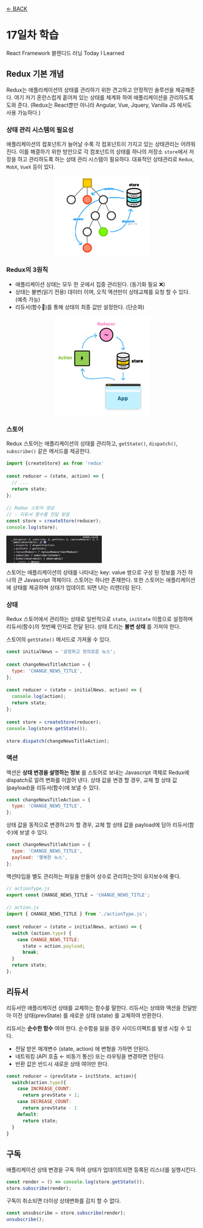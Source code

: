 [← BACK](./README.md)

# 17일차 학습

React Framework 블렌디드 러닝 Today I Learned

## Redux 기본 개념

Redux는 애플리케이션의 상태를 관리하기 위한 견고하고 안정적인 솔루션을 제공해준다. 여기 저기 혼란스럽게 흩어져 있는 상태를 체계화 하여 애플리케이션을 관리하도록 도와 준다. (Redux는 React뿐만 아니라 Angular, Vue, Jquery, Vanilla JS 에서도 사용 가능하다.)

### 상태 관리 시스템의 필요성

애플리케이션의 컴포넌트가 늘어날 수록 각 컴포넌트이 가지고 있는 상태관리는 어려워진다. 이를 해결하기 위한 방안으로 각 컴포넌트의 상태를 하나의 저장소 `store`에서 저장을 하고 관리하도록 하는 상태 관리 시스템이 필요하다. 대표적인 상태관리로 `Redux`, `MobX`, `VueX` 등이 있다.

<img src="./images/store-pattern.jpg" alt="상태관리 시스템 패턴" style="display:block;max-width:50%;margin:0 auto;">

### Redux의 3원칙

- 애플리케이션 상태는 모두 한 곳에서 집중 관리된다. (동기화 필요 ❌)
- 상태는 불변(읽기 전용) 데이터 이며, 오직 액션만이 상태교체를 요청 할 수 있다. (예측 가능)
- 리듀서(함수)를 통해 상태의 최종 값만 설정한다. (단순화)

<img src="./images/simple-redux.jpg" alt="Redux의 3가지 주요원칙" style="display:block;max-width:50%;margin:0 auto;">

### 스토어

Redux 스토어는 애플리케이션의 상태를 관리하고, `getState()`, `dispatch()`, `subscribe()` 같은 메서드를 제공한다.

```js
import {createStore} as from 'redux'

const reducer = (state, action) => {
  // ...
  return state;
};

// Redux 스토어 생성
// - 리듀서 함수를 전달 받음
const store = createStore(reducer);
console.log(store);
```

<img src="./images/log_store.png" alt="store 객체" style="display:block;max-width:50%;">

스토어는 애플리케이션의 상태를 나타내는 key: value 쌍으로 구성 된 정보를 가진 하나의 큰 Javascript 객체이다. 스토어는 하나만 존재한다. 또한 스토어는 애플리케이션에 상태를 제공하며 상태가 업데이트 되면 UI는 리렌더링 된다.

### 상태

Redux 스토어에서 관리하는 상태로 일반적으로 `state`, `iniState` 이름으로 설정하며 리듀서(함수)의 첫번째 인자로 전달 된다.
상태 트리는 **불변 상태** 를 가져야 한다.

스토어의 `getState()` 메서드로 가져올 수 있다.

```js
const initialNews = '공정하고 정의로운 뉴스';

const changeNewsTitleAction = {
  type: 'CHANGE_NEWS_TITLE',
};

const reducer = (state = initialNews, action) => {
  console.log(action);
  return state;
};

const store = createStore(reducer);
console.log(store.getState());

store.dispatch(changeNewsTitleAction);
```

### 액션

액션은 **상태 변경을 설명하는 정보** 를 스토어로 보내는 Javascript 객체로 Redux에 dispatch로 알려 변화를 이끌어 낸다. 상태 값을 변경 할 경우, 교체 할 상태 값(payload)을 리듀서(함수)에 보낼 수 있다.

```js
const changeNewsTitleAction = {
  type: 'CHANGE_NEWS_TITLE',
};
```

상태 값을 동적으로 변경하고자 할 경우, 교체 할 상태 값을 payload에 담아 리듀서(함수)에 보낼 수 있다.

```js
const changeNewsTitleAction = {
  type: 'CHANGE_NEWS_TITLE',
  payload: '행복한 뉴스',
};
```

액션타입을 별도 관리하는 파일을 만들어 상수로 관리하는것이 유지보수에 좋다.

```js
// actionType.js
export const CHANGE_NEWS_TITLE = 'CHANGE_NEWS_TITLE';

// action.js
import { CHANGE_NEWS_TITLE } from './actionType.js';

const reducer = (state = initialNews, action) => {
  switch (action.type) {
    case CHANGE_NEWS_TITLE:
      state = action.payload;
      break;
  }
  return state;
};
```

## 리듀서

리듀서란 애플리케이션 상태를 교체하는 함수를 말한다. 리듀서는 상태와 액션을 전달받아 이전 상태(prevState) 를 새로운 상태 (state) 를 교체하여 반환한다.

리듀서는 **순수한 함수** 여야 한다. 순수함을 잃을 경우 사이드이펙트를 발생 시킬 수 있다.

- 전달 받은 매개변수 (state, action) 에 변형을 가하면 안된다.
- 네트워킹 (API 호출 ← 비동기 통신) 또는 라우팅을 변경하면 안된다.
- 반환 값은 반드시 새로운 상태 여야만 한다.

```js
const reducer = (prevState = initState, action){
  switch(action.type){
    case INCREASE_COUNT:
      return prevState + 1;
    case DECREASE_COUNT:
      return prevState - 1
    default:
      return state;
  }
}
```

## 구독

애플리케이션 상태 변경을 구독 하여 상태가 업데이트되면 등록된 리스너를 실행시킨다.

```js
const render = () => console.log(store.getState());
store.subscribe(render);
```

구독이 취소되면 더이상 상태변화를 감지 할 수 없다.

```js
const unsubscribe = store.subscribe(render);
unsubscribe();
```
